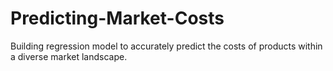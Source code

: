 # Predicting-Market-Costs
Building regression model to accurately predict the costs of products within a diverse market landscape.
